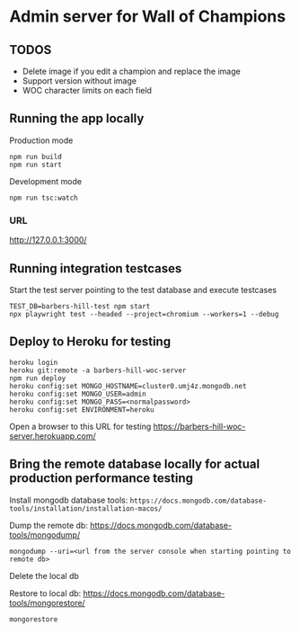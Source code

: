 # Admin server for Wall of Champions

## TODOS

- Delete image if you edit a champion and replace the image
- Support version without image
- WOC character limits on each field

## Running the app locally

Production mode

```
npm run build
npm run start
```

Development mode

```
npm run tsc:watch
```

### URL

http://127.0.0.1:3000/

## Running integration testcases

Start the test server pointing to the test database and execute testcases

```
TEST_DB=barbers-hill-test npm start
npx playwright test --headed --project=chromium --workers=1 --debug
```

## Deploy to Heroku for testing

```~~~bash
heroku login
heroku git:remote -a barbers-hill-woc-server
npm run deploy
heroku config:set MONGO_HOSTNAME=cluster0.umj4z.mongodb.net
heroku config:set MONGO_USER=admin
heroku config:set MONGO_PASS=<normalpassword>
heroku config:set ENVIRONMENT=heroku

```

Open a browser to this URL for testing
https://barbers-hill-woc-server.herokuapp.com/

## Bring the remote database locally for actual production performance testing

Install mongodb database tools:
`https://docs.mongodb.com/database-tools/installation/installation-macos/`

Dump the remote db: https://docs.mongodb.com/database-tools/mongodump/

```
mongodump --uri=<url from the server console when starting pointing to remote db>
```

Delete the local db

Restore to local db: https://docs.mongodb.com/database-tools/mongorestore/

```
mongorestore

```
